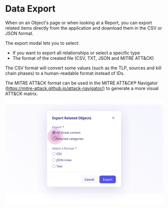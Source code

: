 # Data Export

When on an Object's page or when looking at a Report, you can export related items directly from the application and download them in the CSV or JSON format.

The export modal lets you to select:

* If you want to export all relationships or select a specific type
* The format of the created file (CSV, TXT, JSON and MITRE ATT&CK)

The CSV format will convert some values (such as the TLP, sources and kill chain phases) to a human-readable format instead of IDs.

The MITRE ATT&CK format can be used in the MITRE ATT&CK® Navigator (https://mitre-attack.github.io/attack-navigator/) to generate a more visual ATT&CK matrix.

![Data Export](../assets/intelligence_center/modal_data_export.png)




